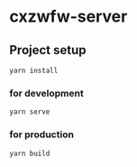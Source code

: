 # cxzwfw-server

## Project setup
```
yarn install
```

### for development
```
yarn serve
```

### for production
```
yarn build
```
